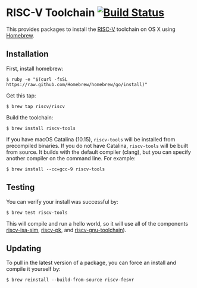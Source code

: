 RISC-V Toolchain [![Build Status](https://travis-ci.org/riscv/homebrew-riscv.svg?branch=master)](https://travis-ci.org/riscv/homebrew-riscv)
================

This provides packages to install the [RISC-V](http://riscv.org) toolchain on OS X using [Homebrew](http://brew.sh).


Installation
------------

First, install homebrew:

    $ ruby -e "$(curl -fsSL https://raw.github.com/Homebrew/homebrew/go/install)"

Get this tap:

    $ brew tap riscv/riscv

Build the toolchain:

    $ brew install riscv-tools

If you have macOS Catalina (10.15), `riscv-tools` will be installed from precompiled binaries. If you do not have Catalina, `riscv-tools` will be built from source. It builds with the default compiler (clang), but you can specify another compiler on the command line. For example:

    $ brew install --cc=gcc-9 riscv-tools


Testing
-------

You can verify your install was successful by:

    $ brew test riscv-tools

This will compile and run a hello world, so it will use all of the components [riscv-isa-sim](http://github.com/riscv/riscv-isa-sim), [riscv-pk](http://github.com/riscv/riscv-pk), and [riscv-gnu-toolchain](http://github.com/riscv/riscv-gnu-toolchain)).


Updating
--------

To pull in the latest version of a package, you can force an install and compile it yourself by:

    $ brew reinstall --build-from-source riscv-fesvr
